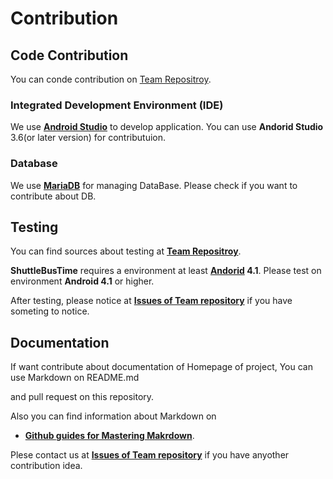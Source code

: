 # Contribution
## Code Contribution
You can conde contribution on [Team Repositroy](https://github.com/Lee-Minju/oss2020-teamproject).

### Integrated Development Environment (IDE)

We use __[Android Studio](https://developer.android.com/studio)__ to develop application. You can use __Andorid Studio__ 3.6(or later version) for contributuion.

### Database

We use  __[MariaDB](https://mariadb.org/)__ for managing DataBase. Please check if you want to contribute about DB.

## Testing
You can find sources about testing at __[Team Repositroy](https://github.com/Lee-Minju/oss2020-teamproject)__.

__ShuttleBusTime__ requires a environment at least __[Andorid](https://developer.android.com/about) 4.1__. Please test on environment __Android 4.1__ or higher. 

After testing, please notice at __[Issues of Team repository](https://github.com/Lee-Minju/oss2020-teamproject/issues)__ if you have someting to notice.

## Documentation

If want contribute about documentation of Homepage of project, You can use Markdown on README.md

and pull request on this repository. 

Also you can find information about Markdown on 
 - __[Github guides for Mastering Makrdown](https://guides.github.com/features/mastering-markdown/)__.
 


Plese contact us at __[Issues of Team repository](https://github.com/Lee-Minju/oss2020-teamproject/issues)__ if you have anyother contribution idea.

